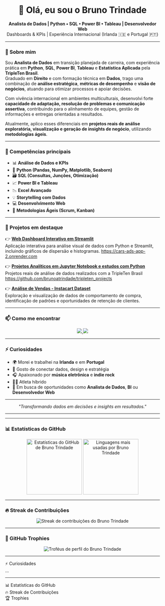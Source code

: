 
<h1 align="center">👋 Olá, eu sou o Bruno Trindade</h1>

<p align="center">
  <strong>Analista de Dados | Python • SQL • Power BI • Tableau | Desenvolvedor Web</strong><br>
  Dashboards & KPIs | Experiência Internacional (Irlanda 🇮🇪 e Portugal 🇵🇹)
</p>

---

### 🚀 Sobre mim

Sou **Analista de Dados** em transição planejada de carreira, com experiência prática em **Python**, **SQL**, **Power BI**, **Tableau** e **Estatística Aplicada** pela **TripleTen Brasil**.  
Graduado em **Direito** e com formação técnica em **Dados**, trago uma combinação de **análise estratégica**, **métricas de desempenho** e **visão de negócios**, atuando para otimizar processos e apoiar decisões.

Com vivência internacional em ambientes multiculturais, desenvolvi forte **capacidade de adaptação, resolução de problemas e comunicação assertiva**, contribuindo para o alinhamento de equipes, gestão de informações e entregas orientadas a resultados.

Atualmente, aplico esses diferenciais em **projetos reais de análise exploratória, visualização e geração de insights de negócio**, utilizando **metodologias ágeis**.

---

### 🧠 Competências principais

- 📊 **Análise de Dados e KPIs**
- 🐍 **Python (Pandas, NumPy, Matplotlib, Seaborn)**
- 🗃️ **SQL (Consultas, Junções, Otimização)**
- 📈 **Power BI e Tableau**
- 📉 **Excel Avançado**
- 💡 **Storytelling com Dados**
- 💻 **Desenvolvimento Web**
- 🔄 **Metodologias Ágeis (Scrum, Kanban)**

---

### 📂 Projetos em destaque

👉 [**Web Dashboard Interativo em Streamlit**](#)  
Aplicação interativa para análise visual de dados com Python e Streamlit, incluindo gráficos de dispersão e histogramas.
https://cars-ads-app-2.onrender.com

👉 [**Projetos Analíticos em Jupyter Notebook e estudos com Python**](#)
Projetos reais de análise de dados realizados com a TripleTen Brasil
https://github.com/brunoatrindade/tripleten_projects   

👉 [**Análise de Vendas - Instacart Dataset**](#)  
Exploração e visualização de dados de comportamento de compra, identificação de padrões e oportunidades de retenção de clientes.

---

### 📫 Como me encontrar

<p align="center">
  <a href="https://www.linkedin.com/in/brunoatrindade" target="_blank">
    <img src="https://img.shields.io/badge/-Bruno%20Trindade-blue?style=for-the-badge&logo=Linkedin&logoColor=white"/>
  </a>
  <a href="https://github.com/brunoatrindade">
    <img src="https://img.shields.io/badge/-brunoatrindade-black?style=for-the-badge&logo=github&logoColor=white"/>
  </a>
</p>

---

### ⚡ Curiosidades

- 🌍 Morei e trabalhei na **Irlanda** e em **Portugal**
- 🧩 Gosto de conectar dados, design e estratégia
- 🎧 Apaixonado por **música eletrônica** e **indie rock**
- 🏋️‍♀️ Atleta híbrido 
- 🚀 Em busca de oportunidades como **Analista de Dados**, **BI** ou **Desenvolvedor Web**
  

---

<p align="center">
  <em>"Transformando dados em decisões e insights em resultados."</em>
</p>

---

---

### 📊 Estatísticas do GitHub

<p align="center">
  <img 
    src="https://github-readme-stats.vercel.app/api?username=brunoatrindade&show_icons=true&theme=tokyonight&hide_border=true&count_private=true" 
    alt="Estatísticas do GitHub de Bruno Trindade" 
    height="180em"
  />
  <img 
    src="https://github-readme-stats.vercel.app/api/top-langs/?username=brunoatrindade&layout=compact&theme=tokyonight&hide_border=true" 
    alt="Linguagens mais usadas por Bruno Trindade" 
    height="180em"
  />
</p>

---

### 🔥 Streak de Contribuições

<p align="center">
  <img 
    src="https://streak-stats.demolab.com?user=brunoatrindade&theme=tokyonight&hide_border=true" 
    alt="Streak de contribuições do Bruno Trindade"
  />
</p>

---

### 🧠 GitHub Trophies

<p align="center">
  <img 
    src="https://github-profile-trophy.vercel.app/?username=brunoatrindade&theme=tokyonight&no-frame=true&margin-w=10&column=7" 
    alt="Troféus de perfil do Bruno Trindade"
  />
</p>

---

 ⚡ Curiosidades  
...  

---  
📊 Estatísticas do GitHub  
🔥 Streak de Contribuições  
🏆 Trophies  

